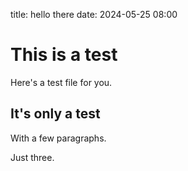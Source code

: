 title: hello there
date: 2024-05-25 08:00

# This is a test

Here's a test file for you.

## It's only a test

With a few paragraphs.

Just three.
